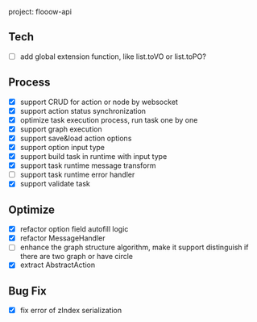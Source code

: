 project: flooow-api


## Tech
- [ ] add global extension function, like list.toVO or list.toPO?

## Process

- [X] support CRUD for action or node by websocket
- [X] support action status synchronization
- [X] optimize task execution process, run task one by one
- [X] support graph execution
- [X] support save&load action options
- [X] support option input type
- [X] support build task in runtime with input type
- [X] support task runtime message transform
- [ ] support task runtime error handler
- [X] support validate task

## Optimize
- [X] refactor option field autofill logic
- [X] refactor MessageHandler
- [ ] enhance the graph structure algorithm, make it support distinguish if there are two graph or have circle
- [X] extract AbstractAction

## Bug Fix

- [X] fix error of zIndex serialization
